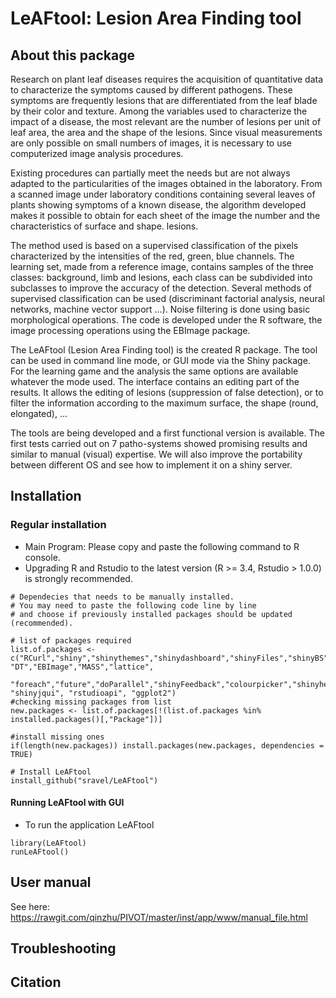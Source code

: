# LeAFtool: Lesion Area Finding tool

## About this package

Research on plant leaf diseases requires the acquisition of quantitative data to characterize the symptoms caused by different pathogens. These symptoms are frequently lesions that are differentiated from the leaf blade by their color and texture. Among the variables used to characterize the impact of a disease, the most relevant are the number of lesions per unit of leaf area, the area and the shape of the lesions. Since visual measurements are only possible on small numbers of images, it is necessary to use computerized image analysis procedures.

Existing procedures can partially meet the needs but are not always adapted to the particularities of the images obtained in the laboratory. From a scanned image under laboratory conditions containing several leaves of plants showing symptoms of a known disease, the algorithm developed makes it possible to obtain for each sheet of the image the number and the characteristics of surface and shape. lesions.

The method used is based on a supervised classification of the pixels characterized by the intensities of the red, green, blue channels. The learning set, made from a reference image, contains samples of the three classes: background, limb and lesions, each class can be subdivided into subclasses to improve the accuracy of the detection. Several methods of supervised classification can be used (discriminant factorial analysis, neural networks, machine vector support ...). Noise filtering is done using basic morphological operations. The code is developed under the R software, the image processing operations using the EBImage package.

The LeAFtool (Lesion Area Finding tool) is the created R package. The tool can be used in command line mode, or GUI mode via the Shiny package.
For the learning game and the analysis the same options are available whatever the mode used. The interface contains an editing part of the results. It allows the editing of lesions (suppression of false detection), or to filter the information according to the maximum surface, the shape (round, elongated), ...

The tools are being developed and a first functional version is available. The first tests carried out on 7 patho-systems showed promising results and similar to manual (visual) expertise. We will also improve the portability between different OS and see how to implement it on a shiny server.

## Installation
### Regular installation

  * Main Program: Please copy and paste the following command to R console. 
  * Upgrading R and Rstudio to the latest version (R >= 3.4, Rstudio > 1.0.0) is strongly recommended. 

```
# Dependecies that needs to be manually installed.
# You may need to paste the following code line by line 
# and choose if previously installed packages should be updated (recommended).

# list of packages required
list.of.packages <- c("RCurl","shiny","shinythemes","shinydashboard","shinyFiles","shinyBS","shinyjs", "DT","EBImage","MASS","lattice",
                      "foreach","future","doParallel","shinyFeedback","colourpicker","shinyhelper", "shinyjqui", "rstudioapi", "ggplot2")
#checking missing packages from list
new.packages <- list.of.packages[!(list.of.packages %in% installed.packages()[,"Package"])]

#install missing ones
if(length(new.packages)) install.packages(new.packages, dependencies = TRUE)

# Install LeAFtool
install_github("sravel/LeAFtool")

```

#### Running LeAFtool with GUI

  * To run the application LeAFtool
```
library(LeAFtool)
runLeAFtool()
```


## User manual

See here: https://rawgit.com/qinzhu/PIVOT/master/inst/app/www/manual_file.html 

## Troubleshooting

## Citation

